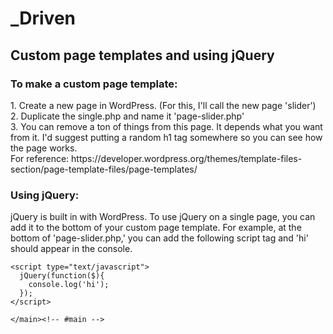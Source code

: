 _Driven
===

<h2>Custom page templates and using jQuery</h2>

<h3>To make a custom page template:</h3>
1. Create a new page in WordPress. (For this, I'll call the new page 'slider')<br />
2. Duplicate the single.php and name it 'page-slider.php'<br />
3. You can remove a ton of things from this page. It depends what you want from it. I'd suggest putting a random h1 tag somewhere so you can see how the page works.<br>
For reference: https://developer.wordpress.org/themes/template-files-section/page-template-files/page-templates/


<h3>Using jQuery:</h3>
jQuery is built in with WordPress. To use jQuery on a single page, you can add it to the bottom of your custom page template. For example, at the bottom of 'page-slider.php,' you can add the following script tag and 'hi' should appear in the console.

    <script type="text/javascript">
      jQuery(function($){
        console.log('hi');
      });
    </script>

    </main><!-- #main -->
